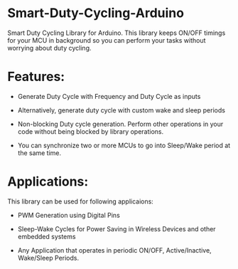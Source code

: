 # Smart-Duty-Cycling-Arduino

Smart Duty Cycling Library for Arduino. This library keeps ON/OFF timings for your MCU in background so you can perform your tasks without worrying about duty cycling. 

# Features: 

- Generate Duty Cycle with Frequency and Duty Cycle as inputs

- Alternatively, generate duty cycle with custom wake and sleep periods

- Non-blocking Duty cycle generation. Perform other operations in your code without being blocked by library operations. 

- You can synchronize two or more MCUs to go into Sleep/Wake period at the same time. 

# Applications: 

This library can be used for following applicaions: 

- PWM Generation using Digital Pins

- Sleep-Wake Cycles for Power Saving in Wireless Devices and other embedded systems

- Any Application that operates in periodic ON/OFF, Active/Inactive, Wake/Sleep Periods.


